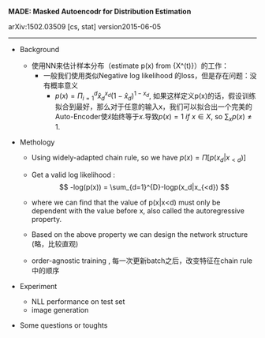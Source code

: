 **MADE: Masked Autoencodr for Distribution Estimation**

arXiv:1502.03509 [cs, stat] version2015-06-05

---

- Background 
  - 使用NN来估计样本分布（estimate p(x) from {X^(t)}）的工作：
    - 一般我们使用类似Negative log likelihood 的loss，但是存在问题：没有概率意义
      - $p(x) = \Pi_{i=1}^{d}\hat{x}_d^{x_d}(1-\hat{x}_d)^{1-x_d}$, 如果这样定义p(x)的话，假设训练拟合到最好，那么对于任意的输入x，我们可以拟合出一个完美的Auto-Encoder使$\hat{x}$始终等于$x$.导致$p(x)=1 ~ if ~ x\in X$, so $\sum_{x}p(x)\neq 1$.
  
- Methology

  - Using widely-adapted chain rule, so we have $p(x) = \Pi [p(x_d|x_{<d})]$

  - Get a valid log likelihood : 
    $$
    -log(p(x)) = \sum_{d=1}^{D}-logp(x_d|x_{<d})
    $$

  - where we can find that the value of  p(x|x<d) must only be dependent with the value before x, also called the autoregressive property.
  - Based on the above property we can design the network structure (略，比较直观)
  - order-agnostic training , 每一次更新batch之后，改变特征在chain rule中的顺序

- Experiment 

  - NLL performance on test set 
  - image generation

- Some questions or toughts